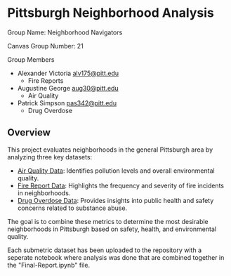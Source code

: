 <h1>Pittsburgh Neighborhood Analysis</h1>

<p>Group Name: Neighborhood Navigators</p>

<p>Canvas Group Number: 21</p>

<p>Group Members</p>

* Alexander Victoria alv175@pitt.edu
  * Fire Reports
* Augustine George aug30@pitt.edu
  * Air Quality
* Patrick Simpson pas342@pitt.edu
  * Drug Overdose

<h2>Overview</h2>

<p>This project evaluates neighborhoods in the general Pittsburgh area by analyzing three key datasets:</p>

* [Air Quality Data](https://data.wprdc.org/dataset/allegheny-county-fatal-accidental-overdoses): Identifies pollution levels and overall environmental quality.
*   [Fire Report Data](https://data.wprdc.org/dataset/fire-incidents-in-city-of-pittsburgh): Highlights the frequency and severity of fire incidents in neighborhoods.
*    [Drug Overdose Data](https://data.wprdc.org/dataset/allegheny-county-air-quality): Provides insights into public health and safety concerns related to substance abuse.

<p>The goal is to combine these metrics to determine the most desirable neighborhoods in Pittsburgh based on safety, health, and environmental quality.</p>

<p>Each submetric dataset has been uploaded to the repository with a seperate notebook where analysis was done that are combined together in the "Final-Report.ipynb" file.</p>

